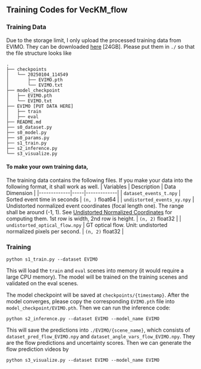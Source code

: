 ## Training Codes for VecKM_flow

### Training Data
Due to the storage limit, I only upload the processed training data from EVIMO. They can be downloaded [here](https://drive.google.com/drive/folders/1FN7hptJrLd_UvWd-uSgYGBFW0dTCLcXP?usp=sharing) [24GB]. Please put them in `./` so that the file structure looks like 
```
.
├── checkpoints
│   └── 20250104_114549
│       ├── EVIMO.pth
│       └── EVIMO.txt
├── model_checkpoint
│   ├── EVIMO.pth
│   └── EVIMO.txt
├── EVIMO [PUT DATA HERE]
│   ├── train
│   ├── eval
├── README.md
├── s0_dataset.py
├── s0_model.py
├── s0_params.py
├── s1_train.py
├── s2_inference.py
└── s3_visualize.py
```
#### To make your own training data,
The training data contains the following files. If you make your data into the following format, it shall work as well.
| Variables        | Description | Data Dimension  |
|-------------|-----|-------------|
| `dataset_events_t.npy`  | Sorted event time in seconds | `(n, )` float64    |
| `undistorted_events_xy.npy` | Undistorted normalized event coordinates (focal length one). The range shall be around (-1, 1). See [Undistorted Normalized Coordinates](#undistorted-normalized-coordinates) for computing them. 1st row is width, 2nd row is height.  | `(n, 2)` float32      |
| `undistorted_optical_flow.npy` | GT optical flow. Unit: undistorted normalized pixels per second. | `(n, 2)` float32      |

### Training
```
python s1_train.py --dataset EVIMO
```
This will load the `train` and `eval` scenes into memory (it would require a large CPU memory). The model will be trained on the training scenes and validated on the eval scenes.

The model checkpoint will be saved at `checkpoints/{timestamp}`. After the model converges, please copy the corresponding `EVIMO.pth` file into `model_checkpoint/EVIMO.pth`. Then we can run the inference code:
```
python s2_inference.py --dataset EVIMO --model_name EVIMO
```

This will save the predictions into `./EVIMO/{scene_name}`, which consists of `dataset_pred_flow_EVIMO.npy` and `dataset_angle_vars_flow_EVIMO.npy`. They are the flow predictions and uncertainty scores. Then we can generate the flow prediction videos by 
```
python s3_visualize.py --dataset EVIMO --model_name EVIMO
```